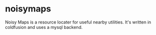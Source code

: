 noisymaps
=========

Noisy Maps is a resource locater for useful nearby utilities. It's written in coldfusion and uses a mysql backend.
